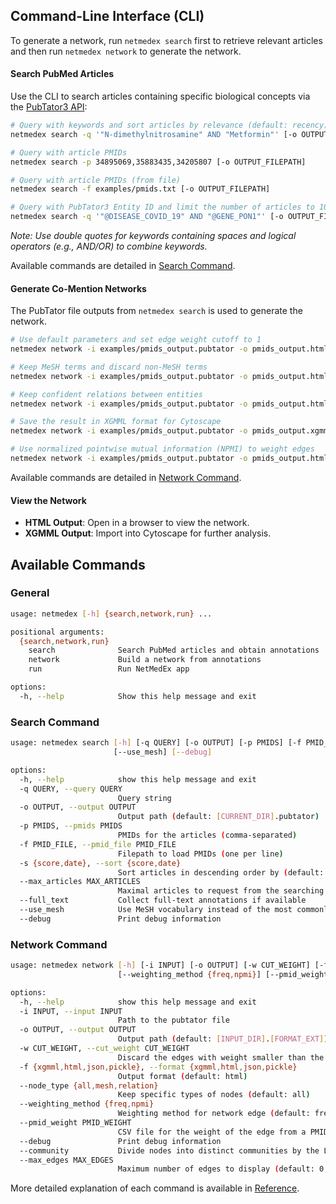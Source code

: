 ## Command-Line Interface (CLI)

To generate a network, run `netmedex search` first to retrieve relevant articles and then run `netmedex network` to generate the network.

#### Search PubMed Articles

Use the CLI to search articles containing specific biological concepts via the <a href="https://www.ncbi.nlm.nih.gov/research/pubtator3/api" target="_blank">PubTator3 API</a>:

```bash
# Query with keywords and sort articles by relevance (default: recency)
netmedex search -q '"N-dimethylnitrosamine" AND "Metformin"' [-o OUTPUT_FILEPATH] --sort score

# Query with article PMIDs
netmedex search -p 34895069,35883435,34205807 [-o OUTPUT_FILEPATH]

# Query with article PMIDs (from file)
netmedex search -f examples/pmids.txt [-o OUTPUT_FILEPATH]

# Query with PubTator3 Entity ID and limit the number of articles to 100
netmedex search -q '"@DISEASE_COVID_19" AND "@GENE_PON1"' [-o OUTPUT_FILEPATH] --max_articles 100
```

_Note: Use double quotes for keywords containing spaces and logical operators (e.g., AND/OR) to combine keywords._

Available commands are detailed in [Search Command](#search-command).

#### Generate Co-Mention Networks

The PubTator file outputs from `netmedex search` is used to generate the network.

```bash
# Use default parameters and set edge weight cutoff to 1
netmedex network -i examples/pmids_output.pubtator -o pmids_output.html -w 1

# Keep MeSH terms and discard non-MeSH terms
netmedex network -i examples/pmids_output.pubtator -o pmids_output.html -w 1 --node_type mesh

# Keep confident relations between entities
netmedex network -i examples/pmids_output.pubtator -o pmids_output.html -w 1 --node_type relation

# Save the result in XGMML format for Cytoscape
netmedex network -i examples/pmids_output.pubtator -o pmids_output.xgmml -w 1 -f xgmml

# Use normalized pointwise mutual information (NPMI) to weight edges
netmedex network -i examples/pmids_output.pubtator -o pmids_output.html -w 5 --weighting_method npmi
```

Available commands are detailed in [Network Command](#network-command).

#### View the Network

- **HTML Output**: Open in a browser to view the network.
- **XGMML Output**: Import into Cytoscape for further analysis.

## Available Commands

### General

```bash
usage: netmedex [-h] {search,network,run} ...

positional arguments:
  {search,network,run}
    search              Search PubMed articles and obtain annotations
    network             Build a network from annotations
    run                 Run NetMedEx app

options:
  -h, --help            Show this help message and exit
```

### Search Command

```bash
usage: netmedex search [-h] [-q QUERY] [-o OUTPUT] [-p PMIDS] [-f PMID_FILE] [-s {score,date}] [--max_articles MAX_ARTICLES] [--full_text]
                       [--use_mesh] [--debug]

options:
  -h, --help            show this help message and exit
  -q QUERY, --query QUERY
                        Query string
  -o OUTPUT, --output OUTPUT
                        Output path (default: [CURRENT_DIR].pubtator)
  -p PMIDS, --pmids PMIDS
                        PMIDs for the articles (comma-separated)
  -f PMID_FILE, --pmid_file PMID_FILE
                        Filepath to load PMIDs (one per line)
  -s {score,date}, --sort {score,date}
                        Sort articles in descending order by (default: date)
  --max_articles MAX_ARTICLES
                        Maximal articles to request from the searching result (default: 1000)
  --full_text           Collect full-text annotations if available
  --use_mesh            Use MeSH vocabulary instead of the most commonly used original text in articles
  --debug               Print debug information
```

### Network Command

```bash
usage: netmedex network [-h] [-i INPUT] [-o OUTPUT] [-w CUT_WEIGHT] [-f {xgmml,html,json}] [--node_type {all,mesh,relation}]
                        [--weighting_method {freq,npmi}] [--pmid_weight PMID_WEIGHT] [--debug] [--community] [--max_edges MAX_EDGES]

options:
  -h, --help            show this help message and exit
  -i INPUT, --input INPUT
                        Path to the pubtator file
  -o OUTPUT, --output OUTPUT
                        Output path (default: [INPUT_DIR].[FORMAT_EXT])
  -w CUT_WEIGHT, --cut_weight CUT_WEIGHT
                        Discard the edges with weight smaller than the specified value (default: 2)
  -f {xgmml,html,json,pickle}, --format {xgmml,html,json,pickle}
                        Output format (default: html)
  --node_type {all,mesh,relation}
                        Keep specific types of nodes (default: all)
  --weighting_method {freq,npmi}
                        Weighting method for network edge (default: freq)
  --pmid_weight PMID_WEIGHT
                        CSV file for the weight of the edge from a PMID (default: 1)
  --debug               Print debug information
  --community           Divide nodes into distinct communities by the Louvain method
  --max_edges MAX_EDGES
                        Maximum number of edges to display (default: 0, no limit)
```

More detailed explanation of each command is available in [Reference](reference.md).
